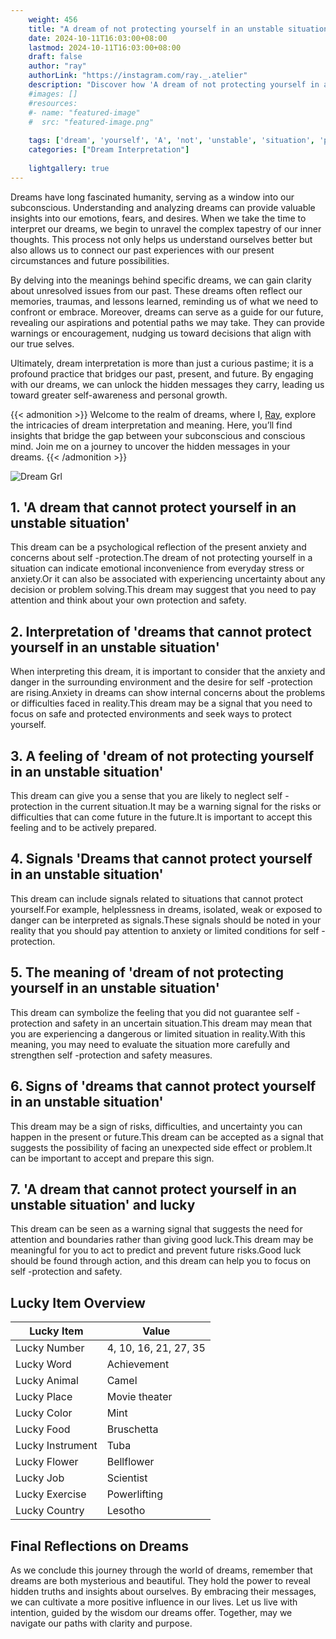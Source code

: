 ```yaml
---
    weight: 456
    title: "A dream of not protecting yourself in an unstable situation"  # Assuming 'title' column exists
    date: 2024-10-11T16:03:00+08:00
    lastmod: 2024-10-11T16:03:00+08:00
    draft: false
    author: "ray"
    authorLink: "https://instagram.com/ray._.atelier"
    description: "Discover how 'A dream of not protecting yourself in an unstable situation' can interpret your future and uncover its significant meanings in your life."
    #images: []
    #resources:
    #- name: "featured-image"
    #  src: "featured-image.png"
    
    tags: ['dream', 'yourself', 'A', 'not', 'unstable', 'situation', 'protecting', 'an']
    categories: ["Dream Interpretation"]
    
    lightgallery: true
---
```

    
Dreams have long fascinated humanity, serving as a window into our subconscious. Understanding and analyzing dreams can provide valuable insights into our emotions, fears, and desires. When we take the time to interpret our dreams, we begin to unravel the complex tapestry of our inner thoughts. This process not only helps us understand ourselves better but also allows us to connect our past experiences with our present circumstances and future possibilities.

By delving into the meanings behind specific dreams, we can gain clarity about unresolved issues from our past. These dreams often reflect our memories, traumas, and lessons learned, reminding us of what we need to confront or embrace. Moreover, dreams can serve as a guide for our future, revealing our aspirations and potential paths we may take. They can provide warnings or encouragement, nudging us toward decisions that align with our true selves.

Ultimately, dream interpretation is more than just a curious pastime; it is a profound practice that bridges our past, present, and future. By engaging with our dreams, we can unlock the hidden messages they carry, leading us toward greater self-awareness and personal growth.

{{< admonition >}}
Welcome to the realm of dreams, where I, [Ray](https://instagram.com/ray._.atelier), explore the intricacies of dream interpretation and meaning. Here, you’ll find insights that bridge the gap between your subconscious and conscious mind. Join me on a journey to uncover the hidden messages in your dreams.
{{< /admonition >}}

![Dream Grl](https://cdn.pixabay.com/photo/2017/11/02/03/35/gothic-2910057_1280.jpg "Dream Grl")

## 1. 'A dream that cannot protect yourself in an unstable situation'
This dream can be a psychological reflection of the present anxiety and concerns about self -protection.The dream of not protecting yourself in a situation can indicate emotional inconvenience from everyday stress or anxiety.Or it can also be associated with experiencing uncertainty about any decision or problem solving.This dream may suggest that you need to pay attention and think about your own protection and safety.

## 2. Interpretation of 'dreams that cannot protect yourself in an unstable situation'
When interpreting this dream, it is important to consider that the anxiety and danger in the surrounding environment and the desire for self -protection are rising.Anxiety in dreams can show internal concerns about the problems or difficulties faced in reality.This dream may be a signal that you need to focus on safe and protected environments and seek ways to protect yourself.

## 3. A feeling of 'dream of not protecting yourself in an unstable situation'
This dream can give you a sense that you are likely to neglect self -protection in the current situation.It may be a warning signal for the risks or difficulties that can come future in the future.It is important to accept this feeling and to be actively prepared.

## 4. Signals 'Dreams that cannot protect yourself in an unstable situation'
This dream can include signals related to situations that cannot protect yourself.For example, helplessness in dreams, isolated, weak or exposed to danger can be interpreted as signals.These signals should be noted in your reality that you should pay attention to anxiety or limited conditions for self -protection.

## 5. The meaning of 'dream of not protecting yourself in an unstable situation'
This dream can symbolize the feeling that you did not guarantee self -protection and safety in an uncertain situation.This dream may mean that you are experiencing a dangerous or limited situation in reality.With this meaning, you may need to evaluate the situation more carefully and strengthen self -protection and safety measures.

## 6. Signs of 'dreams that cannot protect yourself in an unstable situation'
This dream may be a sign of risks, difficulties, and uncertainty you can happen in the present or future.This dream can be accepted as a signal that suggests the possibility of facing an unexpected side effect or problem.It can be important to accept and prepare this sign.

## 7. 'A dream that cannot protect yourself in an unstable situation' and lucky
This dream can be seen as a warning signal that suggests the need for attention and boundaries rather than giving good luck.This dream may be meaningful for you to act to predict and prevent future risks.Good luck should be found through action, and this dream can help you to focus on self -protection and safety.

## Lucky Item Overview
| Lucky Item          | Value              |
|---------------|--------------------|
| Lucky Number        | 4, 10, 16, 21, 27, 35  |
| Lucky Word          | Achievement |
| Lucky Animal        | Camel |
| Lucky Place         | Movie theater     |
| Lucky Color         | Mint     |
| Lucky Food          | Bruschetta      |
| Lucky Instrument    | Tuba |
| Lucky Flower        | Bellflower    |
| Lucky Job           | Scientist       |
| Lucky Exercise      | Powerlifting  |
| Lucky Country       | Lesotho    |


##  Final Reflections on Dreams

As we conclude this journey through the world of dreams, remember that dreams are both mysterious and beautiful. They hold the power to reveal hidden truths and insights about ourselves. By embracing their messages, we can cultivate a more positive influence in our lives. Let us live with intention, guided by the wisdom our dreams offer. Together, may we navigate our paths with clarity and purpose.
